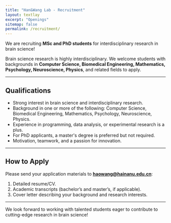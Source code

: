 ```yaml
---
title: "Han&Wang Lab - Recruitment"
layout: textlay
excerpt: "Openings"
sitemap: false
permalink: /recruitment/
---
```


We are recruiting **MSc and PhD students** for interdisciplinary research in brain science!

Brain science research is highly interdisciplinary. We welcome students with backgrounds in **Computer Science, Biomedical Engineering, Mathematics, Psychology, Neuroscience, Physics**, and related fields to apply.

---

## Qualifications
- Strong interest in brain science and interdisciplinary research.
- Background in one or more of the following: Computer Science, Biomedical Engineering, Mathematics, Psychology, Neuroscience, Physics.
- Experience in programming, data analysis, or experimental research is a plus.
- For PhD applicants, a master's degree is preferred but not required.
- Motivation, teamwork, and a passion for innovation.

---

## How to Apply
Please send your application materials to **haowang@hainanu.edu.cn**:
1. Detailed resume/CV.
2. Academic transcripts (bachelor’s and master’s, if applicable).
3. Cover letter describing your background and research interests.

---

We look forward to working with talented students eager to contribute to cutting-edge research in brain science!